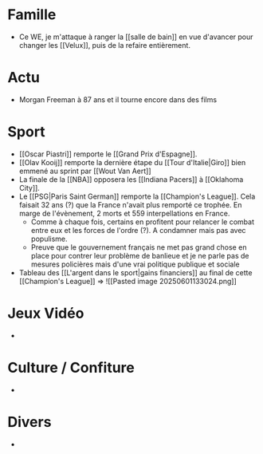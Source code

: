 # Famille
- Ce WE, je m'attaque à ranger la [[salle de bain]] en vue d'avancer pour changer les [[Velux]], puis de la refaire entièrement.
# Actu
- Morgan Freeman à 87 ans et il tourne encore dans des films
# Sport
- [[Oscar Piastri]] remporte le [[Grand Prix d'Espagne]].
- [[Olav Kooij]] remporte la dernière étape du [[Tour d'Italie|Giro]] bien emmené au sprint par [[Wout Van Aert]]
- La finale de la [[NBA]] opposera les [[Indiana Pacers]] à [[Oklahoma City]].
- Le [[PSG|Paris Saint German]] remporte la [[Champion's League]]. Cela faisait 32 ans (?) que la France n'avait plus remporté ce trophée. En marge de l'évènement, 2 morts et 559 interpellations en France.
	- Comme à chaque fois, certains en profitent pour relancer le combat entre eux et les forces de l'ordre (?). A condamner mais pas avec populisme.
	- Preuve que le gouvernement français ne met pas grand chose en place pour contrer leur problème de banlieue et je ne parle pas de mesures policières mais d'une vrai politique publique et sociale
- Tableau des [[L'argent dans le sport|gains financiers]] au final de cette [[Champion's League]] => ![[Pasted image 20250601133024.png]]
# Jeux Vidéo
- 
# Culture / Confiture
- 
# Divers
- 
